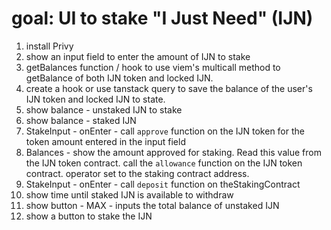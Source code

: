# goal: UI to stake "I Just Need" (IJN)

1. install Privy
2. show an input field to enter the amount of IJN to stake
3. getBalances function / hook to use viem's multicall method to getBalance of both IJN token and locked IJN.
4. create a hook or use tanstack query to save the balance of the user's IJN token and locked IJN to state.
5. show balance - unstaked IJN to stake
6. show balance - staked IJN
7. StakeInput - onEnter - call `approve` function on the IJN token for the token amount entered in the input field
8. Balances - show the amount approved for staking. Read this value from the IJN token contract. call the `allowance` function on the IJN token contract. operator set to the staking contract address.
9. StakeInput - onEnter - call `deposit` function on theStakingContract
10. show time until staked IJN is available to withdraw
11. show button - MAX - inputs the total balance of unstaked IJN
12. show a button to stake the IJN

